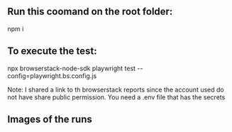 ## Run this coomand on the root folder:

npm i

## To execute the test:

npx browserstack-node-sdk playwright test --config=playwright.bs.config.js

Note:
I shared a link to th browserstack reports since the account used do not have share public permission.
You need a .env file that has the secrets

## Images of the runs
